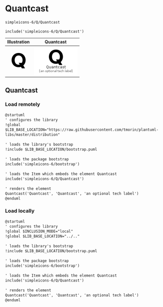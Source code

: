 # Quantcast


```text
simpleicons-6/Q/Quantcast
```

```text
include('simpleicons-6/Q/Quantcast')
```



| Illustration | Quantcast |
| :---: | :---: |
| ![illustration for Illustration](../../simpleicons-6/Q/Quantcast.png) | ![illustration for Quantcast](../../simpleicons-6/Q/Quantcast.Local.png) |




## Quantcast

### Load remotely
```plantuml
@startuml
' configures the library
!global $LIB_BASE_LOCATION="https://raw.githubusercontent.com/tmorin/plantuml-libs/master/distribution"

' loads the library's bootstrap
!include $LIB_BASE_LOCATION/bootstrap.puml

' loads the package bootstrap
include('simpleicons-6/bootstrap')

' loads the Item which embeds the element Quantcast
include('simpleicons-6/Q/Quantcast')

' renders the element
Quantcast('Quantcast', 'Quantcast', 'an optional tech label')
@enduml
```

### Load locally
```plantuml
@startuml
' configures the library
!global $INCLUSION_MODE="local"
!global $LIB_BASE_LOCATION="../.."

' loads the library's bootstrap
!include $LIB_BASE_LOCATION/bootstrap.puml

' loads the package bootstrap
include('simpleicons-6/bootstrap')

' loads the Item which embeds the element Quantcast
include('simpleicons-6/Q/Quantcast')

' renders the element
Quantcast('Quantcast', 'Quantcast', 'an optional tech label')
@enduml
```

